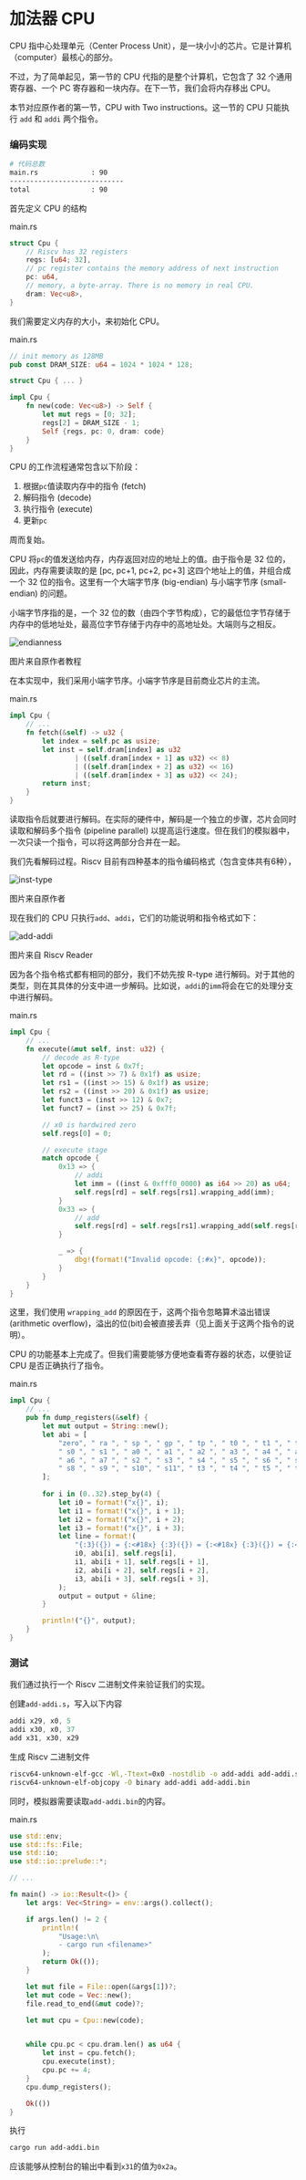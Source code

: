 # 加法器 CPU

CPU 指中心处理单元（Center Process Unit），是一块小小的芯片。它是计算机（computer）最核心的部分。

不过，为了简单起见，第一节的 CPU 代指的是整个计算机，它包含了 32 个通用寄存器、一个 PC 寄存器和一块内存。在下一节，我们会将内存移出 CPU。

本节对应原作者的第一节，CPU with Two instructions。这一节的 CPU 只能执行 `add` 和 `addi` 两个指令。

### 编码实现

```bash
# 代码总数
main.rs             : 90
----------------------------
total               : 90
```


首先定义 CPU 的结构

<p class="filename">main.rs</p>

```rs
struct Cpu {
    // Riscv has 32 registers
    regs: [u64; 32],
    // pc register contains the memory address of next instruction
    pc: u64,
    // memory, a byte-array. There is no memory in real CPU.
    dram: Vec<u8>,
}
```

我们需要定义内存的大小，来初始化 CPU。

<p class="filename">main.rs</p>

```rs
// init memory as 128MB
pub const DRAM_SIZE: u64 = 1024 * 1024 * 128;

struct Cpu { ... }

impl Cpu {
    fn new(code: Vec<u8>) -> Self {
        let mut regs = [0; 32];
        regs[2] = DRAM_SIZE - 1;
        Self {regs, pc: 0, dram: code}
    }
}
```



CPU 的工作流程通常包含以下阶段：

1. 根据`pc`值读取内存中的指令 (fetch)
2. 解码指令 (decode)
3. 执行指令 (execute)
4. 更新`pc`

周而复始。

CPU 将`pc`的值发送给内存，内存返回对应的地址上的值。由于指令是 32 位的，因此，内存需要读取的是 [pc, pc+1, pc+2, pc+3] 这四个地址上的值，并组合成一个 32 位的指令。这里有一个大端字节序 (big-endian) 与小端字节序 (small-endian) 的问题。


小端字节序指的是，一个 32 位的数（由四个字节构成），它的最低位字节存储于内存中的低地址处，最高位字节存储于内存中的高地址处。大端则与之相反。

![endianness](./images/endianness.jpg)
<p class="comment">图片来自原作者教程</p>

在本实现中，我们采用小端字节序。小端字节序是目前商业芯片的主流。

<p class="filename">main.rs</p>

```rs
impl Cpu {
    // ...
    fn fetch(&self) -> u32 {
        let index = self.pc as usize;
        let inst = self.dram[index] as u32 
                | ((self.dram[index + 1] as u32) << 8)
                | ((self.dram[index + 2] as u32) << 16)
                | ((self.dram[index + 3] as u32) << 24);
        return inst;
    }
}
```

读取指令后就要进行解码。在实际的硬件中，解码是一个独立的步骤，芯片会同时读取和解码多个指令 (pipeline parallel) 以提高运行速度。但在我们的模拟器中，一次只读一个指令，可以将这两部分合并在一起。


我们先看解码过程。Riscv 目前有四种基本的指令编码格式（包含变体共有6种），

![inst-type](./images/inst-type.png)
<p class="comment">图片来自原作者</p>

现在我们的 CPU 只执行`add`、`addi`，它们的功能说明和指令格式如下：

![add-addi](./images/add-addi.png)
<p class="comment">图片来自 Riscv Reader</p>


因为各个指令格式都有相同的部分，我们不妨先按 R-type 进行解码。对于其他的类型，则在其具体的分支中进一步解码。比如说，`addi`的`imm`将会在它的处理分支中进行解码。

<p class="filename">main.rs</p>

```rs
impl Cpu {
    // ...
    fn execute(&mut self, inst: u32) {
        // decode as R-type
        let opcode = inst & 0x7f;
        let rd = ((inst >> 7) & 0x1f) as usize;
        let rs1 = ((inst >> 15) & 0x1f) as usize;
        let rs2 = ((inst >> 20) & 0x1f) as usize;
        let funct3 = (inst >> 12) & 0x7;
        let funct7 = (inst >> 25) & 0x7f;

        // x0 is hardwired zero
        self.regs[0] = 0;

        // execute stage
        match opcode {
            0x13 => {
                // addi
                let imm = ((inst & 0xfff0_0000) as i64 >> 20) as u64;
                self.regs[rd] = self.regs[rs1].wrapping_add(imm);
            }
            0x33 => {
                // add
                self.regs[rd] = self.regs[rs1].wrapping_add(self.regs[rs2]);
            }

            _ => {
                dbg!(format!("Invalid opcode: {:#x}", opcode)); 
            }
        }
    }
}
```
这里，我们使用 `wrapping_add` 的原因在于，这两个指令忽略算术溢出错误(arithmetic overflow)，溢出的位(bit)会被直接丢弃（见上面关于这两个指令的说明）。

CPU 的功能基本上完成了。但我们需要能够方便地查看寄存器的状态，以便验证 CPU 是否正确执行了指令。

<p class="filename">main.rs</p>

```rs
impl Cpu {
    // ...
    pub fn dump_registers(&self) {
        let mut output = String::new();
        let abi = [
            "zero", " ra ", " sp ", " gp ", " tp ", " t0 ", " t1 ", " t2 ", 
            " s0 ", " s1 ", " a0 ", " a1 ", " a2 ", " a3 ", " a4 ", " a5 ", 
            " a6 ", " a7 ", " s2 ", " s3 ", " s4 ", " s5 ", " s6 ", " s7 ", 
            " s8 ", " s9 ", " s10", " s11", " t3 ", " t4 ", " t5 ", " t6 ",
        ];
        
        for i in (0..32).step_by(4) {
            let i0 = format!("x{}", i);
            let i1 = format!("x{}", i + 1); 
            let i2 = format!("x{}", i + 2);
            let i3 = format!("x{}", i + 3); 
            let line = format!(
                "{:3}({}) = {:<#18x} {:3}({}) = {:<#18x} {:3}({}) = {:<#18x} {:3}({}) = {:<#18x}\n",
                i0, abi[i], self.regs[i], 
                i1, abi[i + 1], self.regs[i + 1], 
                i2, abi[i + 2], self.regs[i + 2], 
                i3, abi[i + 3], self.regs[i + 3],
            );
            output = output + &line;
        }

        println!("{}", output);
    }
}
```


### 测试

我们通过执行一个 Riscv 二进制文件来验证我们的实现。

创建`add-addi.s`，写入以下内容

```s
addi x29, x0, 5
addi x30, x0, 37
add x31, x30, x29
```

生成 Riscv 二进制文件

```bash
riscv64-unknown-elf-gcc -Wl,-Ttext=0x0 -nostdlib -o add-addi add-addi.s
riscv64-unknown-elf-objcopy -O binary add-addi add-addi.bin
```

同时，模拟器需要读取`add-addi.bin`的内容。

<p class="filename">main.rs</p>

```rs
use std::env;
use std::fs::File;
use std::io;
use std::io::prelude::*;

// ...

fn main() -> io::Result<()> {
    let args: Vec<String> = env::args().collect();

    if args.len() != 2 {
        println!(
            "Usage:\n\
            - cargo run <filename>"
        );
        return Ok(());
    }

    let mut file = File::open(&args[1])?;
    let mut code = Vec::new();
    file.read_to_end(&mut code)?;

    let mut cpu = Cpu::new(code);


    while cpu.pc < cpu.dram.len() as u64 {
        let inst = cpu.fetch();
        cpu.execute(inst);
        cpu.pc += 4;
    }
    cpu.dump_registers();

    Ok(())
}
```

执行
```bash
cargo run add-addi.bin
```

应该能够从控制台的输出中看到`x31`的值为`0x2a`。